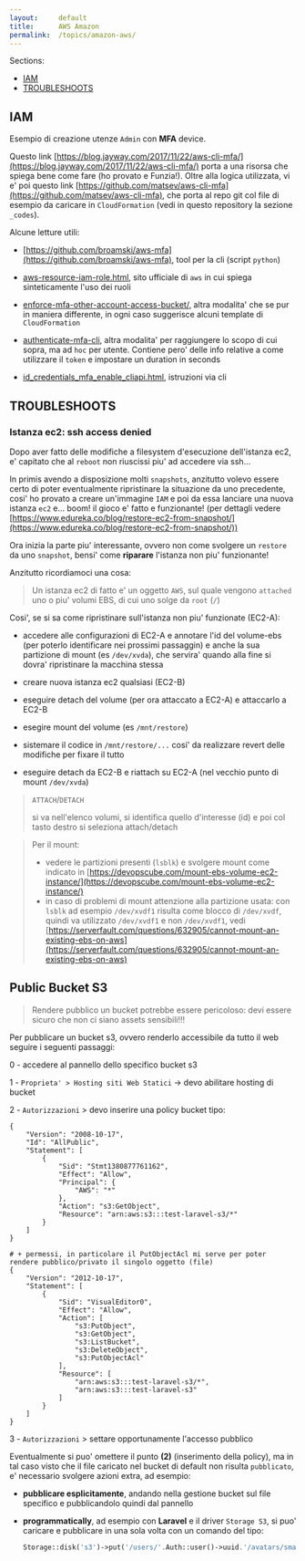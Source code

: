 ```yaml
---
layout:     default
title:      AWS Amazon
permalink:  /topics/amazon-aws/
---
```



Sections:

- [IAM](#iam)
- [TROUBLESHOOTS](#troubleshoots)


IAM
---

Esempio di creazione utenze `Admin` con **MFA** device.

Questo link [https://blog.jayway.com/2017/11/22/aws-cli-mfa/](https://blog.jayway.com/2017/11/22/aws-cli-mfa/)
porta a una risorsa che spiega bene come fare (ho provato e Funzia!).
Oltre alla logica utilizzata, vi e' poi questo link [https://github.com/matsev/aws-cli-mfa](https://github.com/matsev/aws-cli-mfa),
che porta al repo git col file di esempio da caricare in `CloudFormation` (vedi in questo repository la sezione `_codes`).

Alcune letture utili:

- [https://github.com/broamski/aws-mfa](https://github.com/broamski/aws-mfa),
    tool per la cli (script `python`)

- [aws-resource-iam-role.html](https://docs.aws.amazon.com/en_us/AWSCloudFormation/latest/UserGuide/aws-resource-iam-role.html), 
    sito ufficiale di `aws` in cui spiega sinteticamente l'uso dei ruoli
    
- [enforce-mfa-other-account-access-bucket/](https://aws.amazon.com/it/premiumsupport/knowledge-center/enforce-mfa-other-account-access-bucket/),
    altra modalita' che se pur in maniera differente, in ogni caso suggerisce alcuni template di `CloudFormation`
    
- [authenticate-mfa-cli](https://aws.amazon.com/it/premiumsupport/knowledge-center/authenticate-mfa-cli/),
    altra modalita' per raggiungere lo scopo di cui sopra, ma ad `hoc` per utente. 
    Contiene pero' delle info relative a come utilizzare il `token` e impostare un duration in seconds
    
- [id_credentials_mfa_enable_cliapi.html](https://docs.aws.amazon.com/en_us/IAM/latest/UserGuide/id_credentials_mfa_enable_cliapi.html),
    istruzioni via cli
    


TROUBLESHOOTS
--------------

### Istanza ec2: ssh access denied

Dopo aver fatto delle modifiche a filesystem d'esecuzione dell'istanza ec2, 
e' capitato che al `reboot` non riuscissi piu' ad accedere via ssh... 

In primis avendo a disposizione molti `snapshots`, anzitutto volevo essere certo di poter eventualmente ripristinare la situazione da uno precedente,
cosi' ho provato a creare un'immagine `IAM` e poi da essa lanciare una nuova istanza `ec2` e... boom! il gioco e' fatto e funzionante!
(per dettagli vedere [https://www.edureka.co/blog/restore-ec2-from-snapshot/](https://www.edureka.co/blog/restore-ec2-from-snapshot/)) 


Ora inizia la parte piu' interessante, ovvero non come svolgere un `restore` da uno `snapshot`, bensi' come **riparare** l'istanza non piu' funzionante!

Anzitutto ricordiamoci una cosa:

> Un istanza ec2 di fatto e' un oggetto `AWS`, sul quale vengono `attached` uno o piu' volumi EBS, di cui uno solge da `root` (`/`)


Cosi', se si sa come ripristinare sull'istanza non piu' funzionate (EC2-A):

- accedere alle configurazioni di EC2-A e annotare l'id del volume-ebs (per poterlo identificare nei prossimi passaggin) 
    e anche la sua partizione di mount (es `/dev/xvda`), che servira' quando alla fine si dovra' ripristinare la macchina stessa

- creare nuova istanza ec2 qualsiasi (EC2-B)

- eseguire detach del volume (per ora attaccato a EC2-A) e attaccarlo a EC2-B

- esegire mount del volume (es `/mnt/restore`)
 
- sistemare il codice in `/mnt/restore/...` cosi' da realizzare revert delle modifiche per fixare il tutto

- eseguire detach da EC2-B e riattach su EC2-A (nel vecchio punto di mount `/dev/xvda`)


> `ATTACH`/`DETACH`
>
> si va nell'elenco volumi, si identifica quello d'interesse (id) e poi col tasto destro si seleziona attach/detach

> Per il mount:
> - vedere le partizioni presenti (`lsblk`) e svolgere mount come indicato in [https://devopscube.com/mount-ebs-volume-ec2-instance/](https://devopscube.com/mount-ebs-volume-ec2-instance/)
> - in caso di problemi di mount attenzione alla partizione usata: con `lsblk` ad esempio `/dev/xvdf1` risulta come blocco di `/dev/xvdf`, 
> quindi va utilizzato `/dev/xvdf1` e non `/dev/xvdf1`, vedi [https://serverfault.com/questions/632905/cannot-mount-an-existing-ebs-on-aws](https://serverfault.com/questions/632905/cannot-mount-an-existing-ebs-on-aws)



Public Bucket S3
-----------------

> Rendere pubblico un bucket potrebbe essere pericoloso: devi essere sicuro che non ci siano assets sensibili!!!

Per pubblicare un bucket s3, ovvero renderlo accessibile da tutto il web seguire i seguenti passaggi:

0 - accedere al pannello dello specifico bucket s3

1 - `Proprieta' > Hosting siti Web Statici` -> devo abilitare hosting di bucket

2 - `Autorizzazioni` > devo inserire una policy bucket tipo:

````
{
    "Version": "2008-10-17",
    "Id": "AllPublic",
    "Statement": [
        {
            "Sid": "Stmt1380877761162",
            "Effect": "Allow",
            "Principal": {
                "AWS": "*"
            },
            "Action": "s3:GetObject",
            "Resource": "arn:aws:s3:::test-laravel-s3/*"
        }
    ]
}

# + permessi, in particolare il PutObjectAcl mi serve per poter rendere pubblico/privato il singolo oggetto (file)
{
    "Version": "2012-10-17",
    "Statement": [
        {
            "Sid": "VisualEditor0",
            "Effect": "Allow",
            "Action": [
                "s3:PutObject",
                "s3:GetObject",
                "s3:ListBucket",
                "s3:DeleteObject",
                "s3:PutObjectAcl"
            ],
            "Resource": [
                "arn:aws:s3:::test-laravel-s3/*",
                "arn:aws:s3:::test-laravel-s3"
            ]
        }
    ]
}
````

3 - `Autorizzazioni` > settare opportunamente l'accesso pubblico


Eventualmente si puo' omettere il punto **(2)** (inserimento della policy), ma in tal caso visto che il file caricato nel bucket di default non risulta `pubblicato`,
e' necessario svolgere azioni extra, ad esempio:

- **pubblicare esplicitamente**, andando nella gestione bucket sul file specifico e pubblicandolo quindi dal pannello

- **programmatically**, ad esempio con **Laravel** e il driver `Storage S3`, si puo' caricare e pubblicare in una sola volta con un comando del tipo:
    ````php
    Storage::disk('s3')->put('/users/'.Auth::user()->uuid.'/avatars/small/'.$filename, fopen($small, 'r+'), 'public');
    ````
  
  